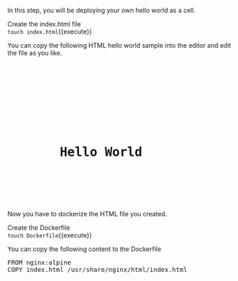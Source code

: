 In this step, you will be deploying your own hello world as a cell.

Create the index.html file  
`touch index.html`{{execute}}

You can copy the following HTML hello world sample into the editor and edit the file as you like.  

<pre class="file" data-filename="index.html" data-target="replace">
<!DOCTYPE html>
<html lang="en">
<head>
   <title>Hello World</title>
</head>
<body>
   <h1>
       Hello World
   </h1>
</body>
</html>
</pre>

Now you have to dockerize the HTML file you created.

Create the Dockerfile  
`touch Dockerfile`{{execute}}

You can copy the following content to the Dockerfile
<pre class="file" data-filename="Dockerfile" data-target="replace">
FROM nginx:alpine
COPY index.html /usr/share/nginx/html/index.html
</pre>
